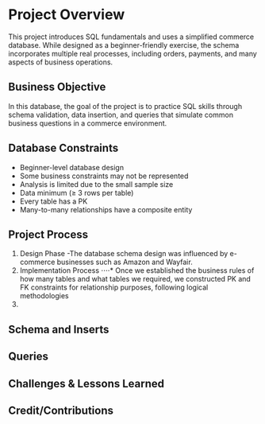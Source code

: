 # Project Overview <!-- Purpose of the Project -->

This project introduces SQL fundamentals and uses a simplified commerce database. While designed as a beginner-friendly exercise, the schema incorporates multiple real processes, including orders, payments, and many aspects of business operations.

## Business Objective <!-- Goal of the Project -->

In this database, the goal of the project is to practice SQL skills through schema validation, data insertion, and queries that simulate common business questions in a commerce environment. 

## Database Constraints 

- Beginner-level database design 
- Some business constraints may not be represented 
- Analysis is limited due to the small sample size
- Data minimum (≥ 3 rows per table)
- Every table has a PK
- Many-to-many relationships have a composite entity 

## Project Process

1. Design Phase 
         -The database schema design was influenced by e-commerce businesses such as Amazon and Wayfair.
2. Implementation Process
⋅⋅⋅⋅* Once we established the business rules of how many tables and what tables we required, we constructed PK and FK constraints for relationship purposes, following logical methodologies 
3. 
   
## Schema and Inserts 



## Queries 



## Challenges & Lessons Learned 



## Credit/Contributions 


